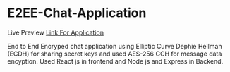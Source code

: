 # E2EE-Chat-Application
Live Preview [Link For Application](https://e2ee-chat-client.herokuapp.com/)


End to End Encryped chat application using Elliptic Curve Dephie Hellman (ECDH) for sharing secret keys and used AES-256 GCH for message data encyption. Used React js in frontend and Node js and Express in Backend.
